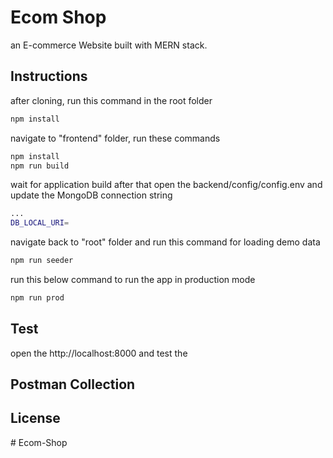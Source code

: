 # Ecom Shop

an E-commerce Website built with MERN stack.

## Instructions

after cloning, run this command in the root folder

```bash
npm install
```
navigate to "frontend" folder, run these commands 

```bash
npm install
npm run build
```
wait for application build
after that open the backend/config/config.env
and update the MongoDB connection string

```bash
...
DB_LOCAL_URI=
```

navigate back to "root" folder and run this command for loading demo data

```bash
npm run seeder
```

run this below command to run the app in production mode

```bash
npm run prod
```


## Test
open the http://localhost:8000 and test the 

## Postman Collection


## License
#   E c o m - S h o p 
 
 
